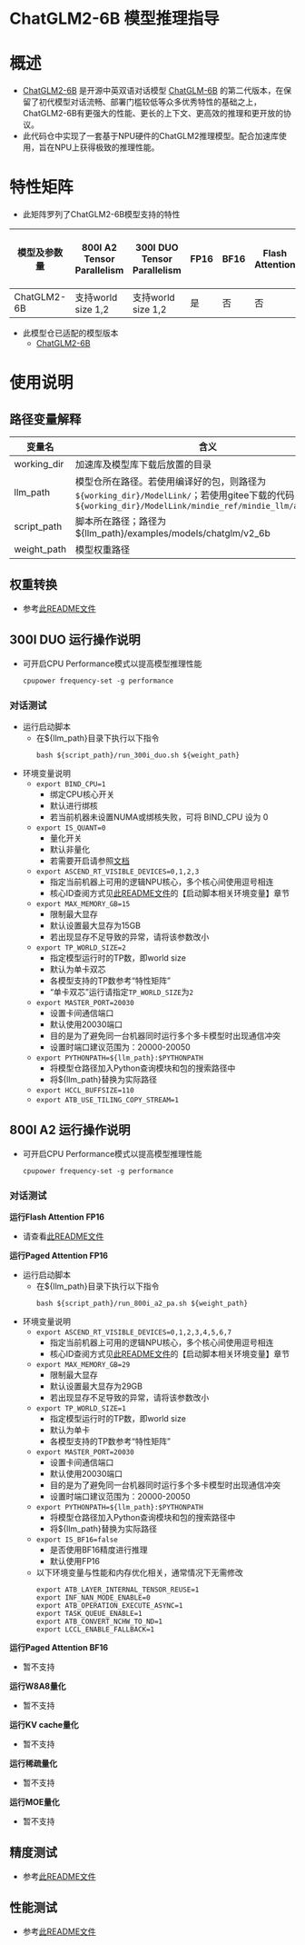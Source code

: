 # ChatGLM2-6B 模型推理指导 <!-- omit in toc -->

# 概述

- [ChatGLM2-6B](https://github.com/THUDM/ChatGLM2-6B/) 是开源中英双语对话模型 [ChatGLM-6B](https://github.com/THUDM/ChatGLM-6B) 的第二代版本，在保留了初代模型对话流畅、部署门槛较低等众多优秀特性的基础之上，ChatGLM2-6B有更强大的性能、更长的上下文、更高效的推理和更开放的协议。
- 此代码仓中实现了一套基于NPU硬件的ChatGLM2推理模型。配合加速库使用，旨在NPU上获得极致的推理性能。

# 特性矩阵
- 此矩阵罗列了ChatGLM2-6B模型支持的特性

| 模型及参数量 | 800I A2 Tensor Parallelism | 300I DUO Tensor Parallelism | FP16 | BF16 | Flash Attention | Paged Attention | W8A8量化 | KV cache量化 | 稀疏量化 | MOE量化 | MindIE | TGI |
|-------------|-------------------------|-------------------------|------|------|-----------------|-----------------|---------|--------------|----------|--------|--------|-----|
| ChatGLM2-6B    | 支持world size 1,2  | 支持world size 1,2      | 是   | 否   | 否              | 是              | 否       | 否           | 否       | 否     | 是     | 是  |

- 此模型仓已适配的模型版本
  - [ChatGLM2-6B](https://huggingface.co/THUDM/chatglm2-6b/tree/main)

# 使用说明

## 路径变量解释
| 变量名  | 含义                                             |
|--------|--------------------------------------------------|
| working_dir | 加速库及模型库下载后放置的目录                  |
| llm_path | 模型仓所在路径。若使用编译好的包，则路径为`${working_dir}/ModelLink/`；若使用gitee下载的代码，则路径为`${working_dir}/ModelLink/mindie_ref/mindie_llm/atb_models`    |
| script_path | 脚本所在路径；路径为${llm_path}/examples/models/chatglm/v2_6b                            |
| weight_path | 模型权重路径                            |

## 权重转换
- 参考[此README文件](../../README.md)

## 300I DUO 运行操作说明
- 可开启CPU Performance模式以提高模型推理性能

  ```
  cpupower frequency-set -g performance
  ```

### 对话测试
- 运行启动脚本
  - 在\${llm_path}目录下执行以下指令
    ```shell
    bash ${script_path}/run_300i_duo.sh ${weight_path}
    ```
- 环境变量说明
  - `export BIND_CPU=1`
    - 绑定CPU核心开关
    - 默认进行绑核
    - 若当前机器未设置NUMA或绑核失败，可将 BIND_CPU 设为 0
  - `export IS_QUANT=0`
    - 量化开关
    - 默认非量化
    - 若需要开启请参照[文档](../../../atb_llm/models/llama/small/readme.md)
  - `export ASCEND_RT_VISIBLE_DEVICES=0,1,2,3`
    - 指定当前机器上可用的逻辑NPU核心，多个核心间使用逗号相连
    - 核心ID查阅方式见[此README文件](../../README.md)的【启动脚本相关环境变量】章节
  - `export MAX_MEMORY_GB=15`
    - 限制最大显存
    - 默认设置最大显存为15GB
    - 若出现显存不足导致的异常，请将该参数改小
  - `export TP_WORLD_SIZE=2`
    - 指定模型运行时的TP数，即world size
    - 默认为单卡双芯
    - 各模型支持的TP数参考“特性矩阵”
    - “单卡双芯”运行请指定`TP_WORLD_SIZE`为`2`
  - `export MASTER_PORT=20030`
    - 设置卡间通信端口
    - 默认使用20030端口
    - 目的是为了避免同一台机器同时运行多个多卡模型时出现通信冲突
    - 设置时端口建议范围为：20000-20050
  - `export PYTHONPATH=${llm_path}:$PYTHONPATH`
    - 将模型仓路径加入Python查询模块和包的搜索路径中
    - 将${llm_path}替换为实际路径
  - `export HCCL_BUFFSIZE=110`
  - `export ATB_USE_TILING_COPY_STREAM=1`


## 800I A2 运行操作说明
- 可开启CPU Performance模式以提高模型推理性能

  ```
  cpupower frequency-set -g performance
  ```
### 对话测试
**运行Flash Attention FP16**
- 请查看[此README文件](../../../../pytorch/examples/chatglm2/6b/README.md)


**运行Paged Attention FP16**
- 运行启动脚本
  - 在\${llm_path}目录下执行以下指令
    ```shell
    bash ${script_path}/run_800i_a2_pa.sh ${weight_path}
    ```
- 环境变量说明
  - `export ASCEND_RT_VISIBLE_DEVICES=0,1,2,3,4,5,6,7`
    - 指定当前机器上可用的逻辑NPU核心，多个核心间使用逗号相连
    - 核心ID查阅方式见[此README文件](../../README.md)的【启动脚本相关环境变量】章节
  - `export MAX_MEMORY_GB=29`
    - 限制最大显存
    - 默认设置最大显存为29GB
    - 若出现显存不足导致的异常，请将该参数改小
  - `export TP_WORLD_SIZE=1`
    - 指定模型运行时的TP数，即world size
    - 默认为单卡
    - 各模型支持的TP数参考“特性矩阵”
  - `export MASTER_PORT=20030`
    - 设置卡间通信端口
    - 默认使用20030端口
    - 目的是为了避免同一台机器同时运行多个多卡模型时出现通信冲突
    - 设置时端口建议范围为：20000-20050
  - `export PYTHONPATH=${llm_path}:$PYTHONPATH`
    - 将模型仓路径加入Python查询模块和包的搜索路径中
    - 将${llm_path}替换为实际路径
  - `export IS_BF16=false`
    - 是否使用BF16精度进行推理
    - 默认使用FP16
  - 以下环境变量与性能和内存优化相关，通常情况下无需修改
    ```shell
    export ATB_LAYER_INTERNAL_TENSOR_REUSE=1
    export INF_NAN_MODE_ENABLE=0
    export ATB_OPERATION_EXECUTE_ASYNC=1
    export TASK_QUEUE_ENABLE=1
    export ATB_CONVERT_NCHW_TO_ND=1
    export LCCL_ENABLE_FALLBACK=1
    ```


**运行Paged Attention BF16**
- 暂不支持

**运行W8A8量化**
- 暂不支持

**运行KV cache量化**
- 暂不支持

**运行稀疏量化**
- 暂不支持

**运行MOE量化**
- 暂不支持


## 精度测试
- 参考[此README文件](../../../tests/modeltest/README.md)

## 性能测试
- 参考[此README文件](../../../tests/modeltest/README.md)